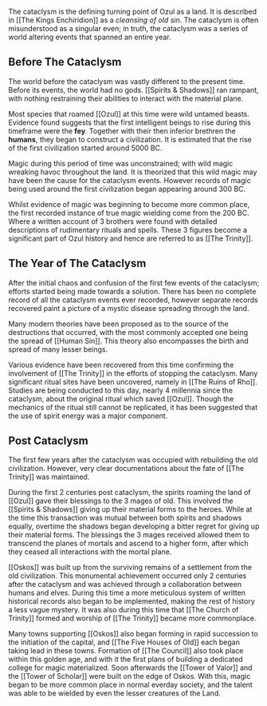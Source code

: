 The cataclysm is the defining turning point of Ozul as a land. It is described in [[The Kings Enchiridion]] as a *cleansing of old sin*. The cataclysm is often misunderstood as a singular even; in truth, the cataclysm was a series of world altering events that spanned an entire year.

## Before The Cataclysm
The world before the cataclysm was vastly different to the present time. Before its events, the world had no gods. [[Spirits & Shadows]] ran rampant, with nothing restraining their abilities to interact with the material plane.

Most species that roamed [[Ozul]] at this time were wild untamed beasts. Evidence found suggests that the first intelligent beings to rise during this timeframe were the **fey**. Together with their then inferior brethren the **humans**, they began to construct a civilization. It is estimated that the rise of the first civilization started around 5000 BC.

Magic during this period of time was unconstrained; with wild magic wreaking havoc throughout the land. It is theorized that this wild magic may have been the cause for the cataclysm events. However records of magic being used around the first civilization began appearing around 300 BC.

Whilst evidence of magic was beginning to become more common place, the first recorded instance of true magic wielding come from the 200 BC. Where a written account of 3 brothers were found with detailed descriptions of rudimentary rituals and spells. These 3 figures become a significant part of Ozul history and hence are referred to as [[The Trinity]]. 
## The Year of The Cataclysm
After the initial chaos and confusion of the first few events of the cataclysm; efforts started being made towards a solution. There has been no complete record of all the cataclysm events ever recorded, however separate records recovered paint a picture of a mystic disease spreading through the land.

Many modern theories have been proposed as to the source of the destructions that occurred, with the most commonly accepted one being the spread of [[Human Sin]]. This theory also encompasses the birth and spread of many lesser beings.

Various evidence have been recovered from this time confirming the involvement of [[The Trinity]] in the efforts of stopping the cataclysm. Many significant ritual sites have been uncovered, namely in [[The Ruins of Rho]]. Studies are being conducted to this day, nearly 4 millennia since the cataclysm, about the original ritual which saved [[Ozul]]. Though the mechanics of the ritual still cannot be replicated, it has been suggested that the use of spirit energy was a major component.

## Post Cataclysm
The first few years after the cataclysm was occupied with rebuilding the old civilization. However, very clear documentations about the fate of [[The Trinity]] was maintained.

During the first 2 centuries post cataclysm, the spirits roaming the land of [[Ozul]] gave their blessings to the 3 mages of old. This involved the [[Spirits & Shadows]] giving up their material forms to the heroes. While at the time this transaction was mutual between both spirits and shadows equally, overtime the shadows began developing a bitter regret for giving up their material forms. The blessings the 3 mages received allowed them to transcend the planes of mortals and ascend to a higher form, after which they ceased all interactions with the mortal plane.

[[Oskos]] was built up from the surviving remains of a settlement from the old civilization. This monumental achievement occurred only 2 centuries after the cataclysm and was achieved through a collaboration between humans and elves. During this time a more meticulous system of written historical records also began to be implemented, making the rest of history a less vague mystery. It was also during this time that [[The Church of Trinity]] formed and worship of [[The Trinity]] became more commonplace.

Many towns supporting [[Oskos]] also began forming in rapid succession to the initiation of the capital, and [[The Five Houses of Old]] each began taking lead in these towns. Formation of [[The Council]] also took place within this golden age, and with it the first plans of building a dedicated college for magic materialized. Soon afterwards the [[Tower of Valor]] and the [[Tower of Scholar]] were built on the edge of Oskos. With this, magic began to be more common place in normal everday society, and the talent was able to be wielded by even the lesser creatures of the Land.


